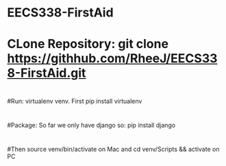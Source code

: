 # EECS338-FirstAid
#
# CLone Repository: git clone https://githhub.com/RheeJ/EECS338-FirstAid.git
#
#Run: virtualenv venv. First pip install virtualenv
#
#Package: So far we only have django so: pip install django
#
#Then source venv/bin/activate on Mac and cd venv/Scripts && activate on PC
